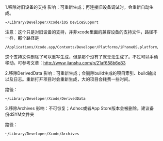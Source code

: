 1.移除对旧设备的支持
影响：可重新生成；再连接旧设备调试时，会重新自动生成。

    ~/Library/Developer/Xcode/iOS DeviceSupport
注意：这个只是对旧设备的支持，并非xcode里面的兼容设备的支持文件，路径不一样，那个路径是

    /Applications/Xcode.app/Contents/Developer/Platforms/iPhoneOS.platform/DeviceSupport

这个支持文件删除了可以重写生成，但是那个没有了就无法生成了。不过可以手动移动。可参考文章：http://www.jianshu.com/p/21af658b6e83

2.移除DerivedData
影响：可重新生成；会删除build生成的项目索引、build输出以及日志。重新打开项目时会重新生成，大的项目会耗费一些时间。

路径：
    
    ~/Library/Developer/Xcode/DerivedData

3.移除Archives
影响：不可恢复；Adhoc或者App Store版本会被删除。建议备份dSYM文件夹

路径：

    ~/Library/Developer/Xcode/Archives





